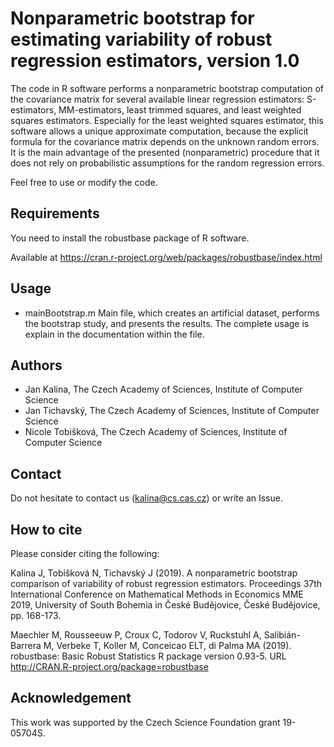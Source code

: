 ﻿# Nonparametric bootstrap for estimating variability of robust regression estimators, version 1.0

The code in R software performs a nonparametric bootstrap computation of the covariance matrix for several available linear
regression estimators: S-estimators, MM-estimators, least trimmed squares, and 
least weighted squares estimators. Especially for the least weighted squares estimator,
this software allows a unique approximate computation, because the explicit formula
for the covariance matrix depends on the unknown random errors. It is the main advantage
of the presented (nonparametric) procedure that it does not rely on probabilistic
assumptions for the random regression errors.

Feel free to use or modify the code.

## Requirements

You need to install the robustbase package of R software.

Available at https://cran.r-project.org/web/packages/robustbase/index.html

## Usage

* mainBootstrap.m  Main file, which creates an artificial dataset, performs the bootstrap study, and presents the results. The complete usage is explain in the documentation within the file.

## Authors
  * Jan Kalina, The Czech Academy of Sciences, Institute of Computer Science
  * Jan Tichavský, The Czech Academy of Sciences, Institute of Computer Science
  * Nicole Tobišková, The Czech Academy of Sciences, Institute of Computer Science

## Contact

Do not hesitate to contact us (kalina@cs.cas.cz) or write an Issue.

## How to cite

Please consider citing the following:

Kalina J, Tobišková N, Tichavský J (2019). A nonparametric bootstrap comparison of variability of robust regression estimators. Proceedings 37th 
International Conference on Mathematical Methods in Economics MME 2019, University of South Bohemia in České Budějovice, České Budějovice, pp. 168-173.

Maechler M, Rousseeuw P, Croux C, Todorov V, Ruckstuhl A, Salibián-Barrera M, Verbeke T, Koller M, Conceicao ELT, di Palma MA (2019). robustbase: 
Basic Robust Statistics R package version 0.93-5. URL http://CRAN.R-project.org/package=robustbase

## Acknowledgement

This work was supported by the Czech Science Foundation grant 19-05704S.